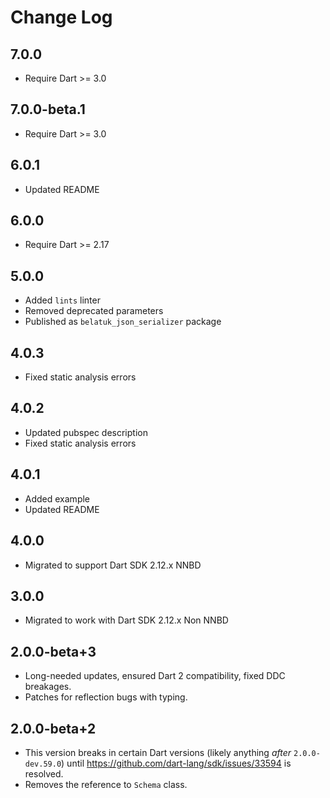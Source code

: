 # Change Log

## 7.0.0

* Require Dart >= 3.0

## 7.0.0-beta.1

* Require Dart >= 3.0

## 6.0.1

* Updated README

## 6.0.0

* Require Dart >= 2.17

## 5.0.0

* Added `lints` linter
* Removed deprecated parameters
* Published as `belatuk_json_serializer` package

## 4.0.3

* Fixed static analysis errors

## 4.0.2

* Updated pubspec description
* Fixed static analysis errors

## 4.0.1

* Added example
* Updated README

## 4.0.0

* Migrated to support Dart SDK 2.12.x NNBD

## 3.0.0

* Migrated to work with Dart SDK 2.12.x Non NNBD

## 2.0.0-beta+3

* Long-needed updates, ensured Dart 2 compatibility, fixed DDC breakages.
* Patches for reflection bugs with typing.

## 2.0.0-beta+2

* This version breaks in certain Dart versions (likely anything *after* `2.0.0-dev.59.0`)
until <https://github.com/dart-lang/sdk/issues/33594> is resolved.
* Removes the reference to `Schema` class.
